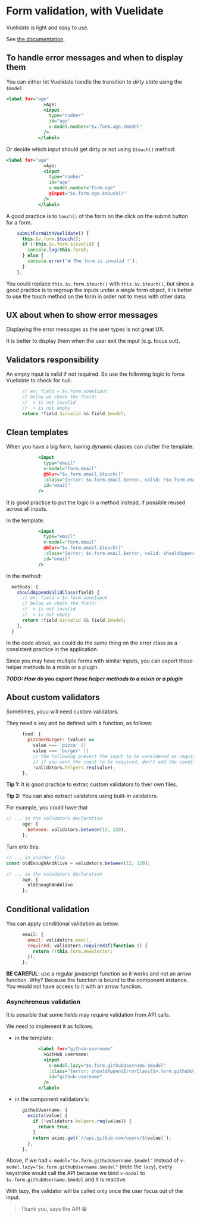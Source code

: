 # Form validation, with Vuelidate

Vuelidate is light and easy to use.

See [the documentation](https://vuelidate.js.org/).

## To handle error messages and when to display them

You can either let Vuelidate handle the transition to _dirty state_ using the `$model`.

```htm
<label for="age"
              >Age:
              <input
                type="number"
                id="age"
                v-model.number="$v.form.age.$model"
              />
            </label>
```

Or decide which input should get dirty or not using `$touch()` method:

```htm
<label for="age"
              >Age:
              <input
                type="number"
                id="age"
                v-model.number="form.age"
                @input="$v.form.age.$touch()"
              />
            </label>
```

A good practice is to `touch()` of the form on the click on the submit button for a form.

```javascript
    submitFormWithVuelidate() {
      this.$v.form.$touch();
      if (!this.$v.form.$invalid) {
        console.log(this.form);
      } else {
        console.error('❌ The form is invalid !');
      }
    },
```

You could replace `this.$v.form.$touch()` with `this.$v.$touch()`, but since a good practice is to regroup the inputs under a single form object, it is better to use the touch method on the form in order not to mess with other data.

## UX about when to show error messages

Displaying the error messages as the user types is not great UX.

It is better to display them when the user exit the input (e.g. focus out).

## Validators responsibility

An empty input is valid if not required. So use the following logic to force Vuelidate to check for null:

```javascript
      // ex: field = $v.form.someInput
      // below we check the field:
      //  > is not invalid
      //  > is not empty
      return !field.$invalid && field.$model;
```

## Clean templates

When you have a big form, having dynamic classes can clutter the template.

```htm
            <input
              type="email"
              v-model="form.email"
              @blur="$v.form.email.$touch()"
              :class="{error: $v.form.email.$error, valid: !$v.form.email.$invalid && form.email}"
              id="email"
            />
```

It is good practice to put the logic in a method instead, if possible reused across all inputs.

In the template:

```htm
            <input
              type="email"
              v-model="form.email"
              @blur="$v.form.email.$touch()"
              :class="{error: $v.form.email.$error, valid: shouldAppendValidClass($v.form.email)}"
              id="email"
            />
```

In the method:

```javascript
  methods: {
    shouldAppendValidClass(field) {
      // ex: field = $v.form.someInput
      // below we check the field:
      //  > is not invalid
      //  > is not empty
      return !field.$invalid && field.$model;
    },
  }
```

In the code above, we could do the same thing on the error class as a consistent practice in the application.

Since you may have multiple forms with similar inputs, you can export those helper methods to a mixin or a plugin.

**_TODO: How do you export those helper methods to a mixin or a plugin_**

## About custom validators

Sometimes, youu will need custom validators.

They need a key and be defined with a function, as follows:

```javascript
      food: {
        pizzaOrBurger: (value) =>
          value === 'pizza' ||
          value === 'burger' ||
          // the following prevent the input to be considered as required
          // if you want the input to be required, don't add the condition.
          !validators.helpers.req(value),
      },

```

**Tip 1:** It is good practice to extrac custom validators to their own files.

**Tip 2:** You can also extract validators using built-in validators.

For example, you could have that

```javascript
// ... in the validators declaration
      age: {
        between: validators.between(12, 120),
      },

```

Turn into this:

```javascript
// ... in another file
const oldEnoughAndAlive = validators.between(12, 120);

// ... in the validators declaration
      age: {
        oldEnoughAndAlive
      },
```

## Conditional validation

You can apply conditional validation as below:

```javascript
      email: {
        email: validators.email,
        required: validators.requiredIf(function () {
          return !!this.form.newsletter;
        }),
      },
```

**BE CAREFUL**: use a regular javascript function so it works and not an arrow function. Why? Because the function is bound to the component instance. You would not have access to it with an arrow function.

### Asynchronous validation

It is possible that some fields may require validation from API calls.

We need to implement it as follows.

- in the template:

```htm
            <label for="github-username"
              >GitHub username:
              <input
                v-model.lazy="$v.form.githubUsername.$model"
                :class="{error: shouldAppendErrorClass($v.form.githubUsername), valid: shouldAppendValidClass($v.form.githubUsername)}"
                id="github-username"
              />
            </label>

```

- in the component validators's:

```javascript
      githubUsername: {
        exists(value) {
          if (!validators.helpers.req(value)) {
            return true;
          }
          return axios.get(`//api.github.com/users/${value}`);
        },
      },
```

Above, if we had `v-model="$v.form.githubUsername.$model"` instead of `v-model.lazy="$v.form.githubUsername.$model"` (note the `lazy`), every keystroke would call the API because we bind `v-model` to `$v.form.githubUsername.$model` and it is reactive.

With lazy, the validator will be called only once the user focus out of the input.

> Thank you, says the API 😁
